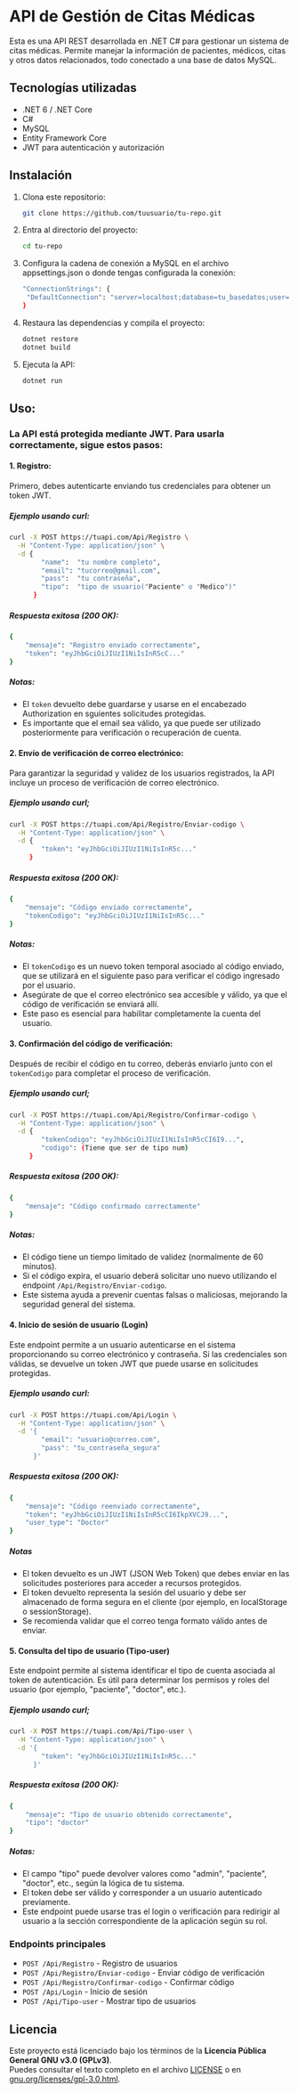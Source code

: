 # API de Gestión de Citas Médicas

Esta es una API REST desarrollada en .NET C# para gestionar un sistema de citas médicas. Permite manejar la información de pacientes, médicos, citas y otros datos relacionados, todo conectado a una base de datos MySQL.

## Tecnologías utilizadas

- .NET 6 / .NET Core  
- C#  
- MySQL  
- Entity Framework Core
- JWT para autenticación y autorización  

## Instalación

1. Clona este repositorio:  
   ```bash
   git clone https://github.com/tuusuario/tu-repo.git
2. Entra al directorio del proyecto:
   ```bash
   cd tu-repo

4. Configura la cadena de conexión a MySQL en el archivo appsettings.json o donde tengas configurada la conexión:
   ```bash
   "ConnectionStrings": {
    "DefaultConnection": "server=localhost;database=tu_basedatos;user=usuario;password=contraseña;"
   }

5. Restaura las dependencias y compila el proyecto:
   ```bash
   dotnet restore
   dotnet build

6. Ejecuta la API:
   ```bash
   dotnet run

## Uso:

### La API está protegida mediante JWT. Para usarla correctamente, sigue estos pasos:

#### 1. Registro:
Primero, debes autenticarte enviando tus credenciales para obtener un token JWT.  
##### Ejemplo usando curl:  
```bash
curl -X POST https://tuapi.com/Api/Registro \
  -H "Content-Type: application/json" \
  -d {
        "name":  "tu nombre completo",
        "email": "tucorreo@gmail.com",
        "pass":  "tu contraseña",
        "tipo":  "tipo de usuario("Paciente" o "Medico")"
      }
```
##### Respuesta exitosa (200 OK):
```bash
{
    "mensaje": "Registro enviado correctamente",
    "token": "eyJhbGciOiJIUzI1NiIsInR5cC..."
}
```
##### Notas:  

- El `token` devuelto debe guardarse y usarse en el encabezado Authorization en sguientes solicitudes protegidas.
- Es importante que el email sea válido, ya que puede ser utilizado posteriormente para verificación o recuperación de cuenta.

#### 2. Envío de verificación de correo electrónico:  
Para garantizar la seguridad y validez de los usuarios registrados, la API incluye un proceso de verificación de correo electrónico.
##### Ejemplo usando curl;
```bash
curl -X POST https://tuapi.com/Api/Registro/Enviar-codigo \
  -H "Content-Type: application/json" \
  -d {
        "token": "eyJhbGciOiJIUzI1NiIsInR5c..."
     }
```
##### Respuesta exitosa (200 OK): 
```bash
{
    "mensaje": "Código enviado correctamente",
    "tokenCodigo": "eyJhbGciOiJIUzI1NiIsInR5c..."
}
```
##### Notas:

- El `tokenCodigo` es un nuevo token temporal asociado al código enviado, que se utilizará en el siguiente paso para verificar el código ingresado por el usuario.  
- Asegúrate de que el correo electrónico sea accesible y válido, ya que el código de verificación se enviará allí.
- Este paso es esencial para habilitar completamente la cuenta del usuario.

#### 3. Confirmación del código de verificación:  
Después de recibir el código en tu correo, deberás enviarlo junto con el `tokenCodigo` para completar el proceso de verificación.
##### Ejemplo usando curl;
```bash
curl -X POST https://tuapi.com/Api/Registro/Confirmar-codigo \
  -H "Content-Type: application/json" \
  -d {
        "tokenCodigo": "eyJhbGciOiJIUzI1NiIsInR5cCI6I9...",
        "codigo": (Tiene que ser de tipo num)
     }
```
##### Respuesta exitosa (200 OK): 
```bash
{
    "mensaje": "Código confirmado correctamente"
}
```
##### Notas:

- El código tiene un tiempo limitado de validez (normalmente de 60 minutos).
- Si el código expira, el usuario deberá solicitar uno nuevo utilizando el endpoint `/Api/Registro/Enviar-codigo`.
- Este sistema ayuda a prevenir cuentas falsas o maliciosas, mejorando la seguridad general del sistema.

#### 4. Inicio de sesión de usuario (Login)
Este endpoint permite a un usuario autenticarse en el sistema proporcionando su correo electrónico y contraseña. Si las credenciales son válidas, se devuelve un token JWT que puede usarse en solicitudes protegidas.  
##### Ejemplo usando curl:
```bash
curl -X POST https://tuapi.com/Api/Login \
  -H "Content-Type: application/json" \
  -d '{
        "email": "usuario@correo.com",
        "pass": "tu_contraseña_segura"
      }'
```

##### Respuesta exitosa (200 OK):  
```bash
{
    "mensaje": "Código reenviado correctamente",
    "token": "eyJhbGciOiJIUzI1NiIsInR5cCI6IkpXVCJ9...",
    "user_type": "Doctor"
}
```

##### Notas  
- El token devuelto es un JWT (JSON Web Token) que debes enviar en las solicitudes posteriores para acceder a recursos protegidos.
- El token devuelto representa la sesión del usuario y debe ser almacenado de forma segura en el cliente (por ejemplo, en localStorage o sessionStorage).
- Se recomienda validar que el correo tenga formato válido antes de enviar.


#### 5. Consulta del tipo de usuario (Tipo-user)
Este endpoint permite al sistema identificar el tipo de cuenta asociada al token de autenticación. Es útil para determinar los permisos y roles del usuario (por ejemplo, "paciente", "doctor", etc.).
##### Ejemplo usando curl;

```bash
curl -X POST https://tuapi.com/Api/Tipo-user \
  -H "Content-Type: application/json" \
  -d '{
        "token": "eyJhbGciOiJIUzI1NiIsInR5c..."
      }'
```
##### Respuesta exitosa (200 OK):  
```bash
{
    "mensaje": "Tipo de usuario obtenido correctamente",
    "tipo": "doctor"
}

```
##### Notas:
- El campo "tipo" puede devolver valores como "admin", "paciente", "doctor", etc., según la lógica de tu sistema.  
- El token debe ser válido y corresponder a un usuario autenticado previamente.  
- Este endpoint puede usarse tras el login o verificación para redirigir al usuario a la sección correspondiente de la aplicación según su rol.


### Endpoints principales

- `POST /Api/Registro` - Registro de usuarios
- `POST /Api/Registro/Enviar-codigo` - Enviar código de verificación
- `POST /Api/Registro/Confirmar-codigo` - Confirmar código
- `POST /Api/Login` - Inicio de sesión
- `POST /Api/Tipo-user` - Mostrar tipo de usuarios
  
## Licencia

Este proyecto está licenciado bajo los términos de la **Licencia Pública General GNU v3.0 (GPLv3)**.  
Puedes consultar el texto completo en el archivo [LICENSE](./LICENSE) o en [gnu.org/licenses/gpl-3.0.html](https://www.gnu.org/licenses/gpl-3.0.html).
